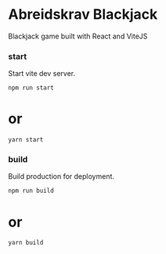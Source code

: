 # Abreidskrav Blackjack

Blackjack game built with React and ViteJS

### start

Start vite dev server.

`npm run start`

# or

`yarn start`

### build

Build production for deployment.

`npm run build`

# or

`yarn build`
